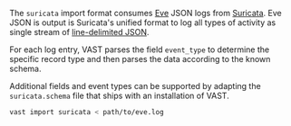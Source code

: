 The `suricata` import format consumes
[Eve](https://suricata.readthedocs.io/en/latest/output/eve/eve-json-output.html)
JSON logs from [Suricata](https://suricata-ids.org). Eve JSON is output is
Suricata's unified format to log all types of activity as single stream of
[line-delimited
JSON](https://en.wikipedia.org/wiki/JSON_streaming#Line-delimited_JSON).

For each log entry, VAST parses the field `event_type` to determine the
specific record type and then parses the data according to the known schema.

Additional fields and event types can be supported by adapting the
`suricata.schema` file that ships with an installation of VAST.

```sh
vast import suricata < path/to/eve.log
```
